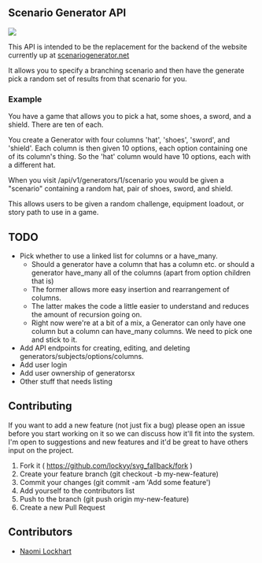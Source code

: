 ## Scenario Generator API

[![](https://circleci.com/gh/Lockyy/scenario-generator-api.png?style=shield&circle-token=:circle-token)](https://circleci.com/gh/Lockyy/scenario-generator-api)

This API is intended to be the replacement for the backend of the website currently up at [scenariogenerator.net](http://www.scenariogenerator.net)

It allows you to specify a branching scenario and then have the generate pick a random set of results from that scenario for you.

### Example

You have a game that allows you to pick a hat, some shoes, a sword, and a shield. There are ten of each.

You create a Generator with four columns 'hat', 'shoes', 'sword', and 'shield'.
Each column is then given 10 options, each option containing one of its column's thing. So the 'hat' column would have
10 options, each with a different hat.

When you visit /api/v1/generators/1/scenario you would be given a "scenario" containing a random hat, pair of shoes, sword, and shield.

This allows users to be given a random challenge, equipment loadout, or story path to use in a game.

## TODO

- Pick whether to use a linked list for columns or a have_many.
  - Should a generator have a column that has a column etc. or should a generator have_many all of the columns (apart from option children that is)
  - The former allows more easy insertion and rearrangement of columns.
  - The latter makes the code a little easier to understand and reduces the amount of recursion going on.
  - Right now were're at a bit of a mix, a Generator can only have one column but a column can have_many columns. We need to pick one and stick to it.
- Add API endpoints for creating, editing, and deleting generators/subjects/options/columns.
- Add user login
- Add user ownership of generatorsx
- Other stuff that needs listing

## Contributing

If you want to add a new feature (not just fix a bug) please open an issue before you start working on it so we can discuss how it'll fit into the system. I'm open to suggestions and new features and it'd be great to have others input on the project.

1. Fork it ( https://github.com/lockyy/svg_fallback/fork )
2. Create your feature branch (git checkout -b my-new-feature)
3. Commit your changes (git commit -am 'Add some feature')
4. Add yourself to the contributors list
5. Push to the branch (git push origin my-new-feature)
6. Create a new Pull Request

## Contributors

- [Naomi Lockhart](https://github.com/Lockyy)

